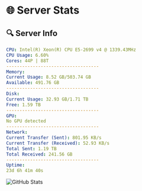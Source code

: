 # 🌐 Server Stats
## 🔍 Server Info
```yaml
CPU: Intel(R) Xeon(R) CPU E5-2699 v4 @ 1339.43MHz
CPU Usage: 6.60%
Cores: 44P | 88T
-----------------------------------
Memory:
Current Usage: 8.52 GB/503.74 GB
Available: 491.76 GB
-----------------------------------
Disk:
Current Usage: 32.93 GB/1.71 TB
Free: 1.59 TB
-----------------------------------
GPU:
No GPU detected
-----------------------------------
Network:
Current Transfer (Sent): 801.95 KB/s
Current Transfer (Received): 52.93 KB/s
Total Sent: 1.19 TB
Total Received: 241.56 GB
-----------------------------------
Uptime:
23d 6h 41m 40s
```
![GitHub Stats](https://img.shields.io/badge/Updated-2025-05-12_23:50:28-blue)
